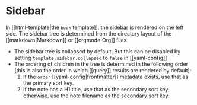 # Sidebar

In [[html-template|the `book` template]], the sidebar is rendered on the left side. The sidebar tree is determined from the directory layout of the [[markdown|Markdown]] or [[orgmode|Org]] files.

- The sidebar tree is collapsed by default. But this can be disabled by setting `template.sidebar.collapsed` to `false` in [[yaml-config]]
- The ordering of children in the tree is determined in the following order (this is also the order in which [[query]] results are rendered by default):
  1. If the `order` [[yaml-config|frontmatter]] metadata exists, use that as the primary sort key.
  2. If the note has a H1 title, use that as the secondary sort key; otherwise, use the note filename as the secondary sort key.

